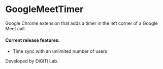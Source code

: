# GoogleMeetTimer
Google Chrome extension that adds a timer in the left corner of a Google Meet call.

#### Current release features:
- Time sync with an unlimited number of users

Developed by DiGiTi Lab.
